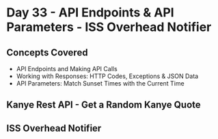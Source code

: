 # Day 33 - API Endpoints & API Parameters - ISS Overhead Notifier
## Concepts Covered
- API Endpoints and Making API Calls
- Working with Responses: HTTP Codes, Exceptions & JSON Data
- API Parameters: Match Sunset Times with the Current Time
## Kanye Rest API - Get a Random Kanye Quote
## ISS Overhead Notifier